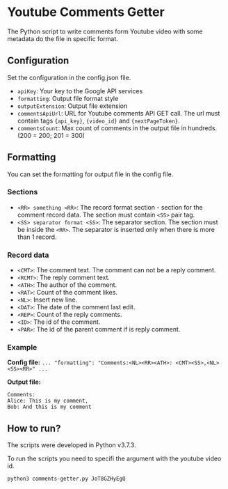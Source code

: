 # Youtube Comments Getter
The Python script to write comments form Youtube video with some metadata do the file in specific format.
## Configuration
Set the configuration in the config.json file.
- `apiKey`: Your key to the Google API services
- `formatting`: Output file format style
- `outputExtension`: Output file extension
- `commentsApiUrl`: URL for Youtube comments API GET call. The url must contain tags `{api_key}`, `{video_id}` and `{nextPageToken}`.
- `commentsCount`: Max count of comments in the output file in hundreds. (200 = 200; 201 = 300)

## Formatting
You can set the formatting for output file in the config file.
### Sections
- `<RR> something <RR>`: The record format section - section for the comment record data. The section must contain `<SS>` pair tag.
- `<SS> separator format <SS>`: The separator section. The section must be inside the `<RR>`. The separator is inserted only when there is more than 1 record.

### Record data
- `<CMT>`: The comment text. The comment can not be a reply comment.
- `<RCMT>`: The reply comment text.
- `<ATH>`: The author of the comment.
- `<RAT>`: Count of the comment likes.
- `<NL>`: Insert new line.
- `<DAT>`: The date of the comment last edit.
- `<REP>`: Count of the reply comments.
- `<ID>`: The id of the comment.
- `<PAR>`: The id of the parent comment if is reply comment.

### Example
**Config file:** `... "formatting": "Comments:<NL><RR><ATH>: <CMT><SS>,<NL><SS><RR>" ...`

**Output file:**
```
Comments:
Alice: This is my comment,
Bob: And this is my comment
```
## How to run?
The scripts were developed in Python v3.7.3.

To run the scripts you need to specifi the argument with the youtube video id.
```
python3 comments-getter.py JoT8GZHyEgQ
```

